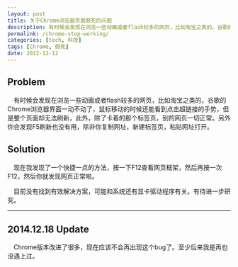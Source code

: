 ```yaml
---
layout: post
title: 关于Chrome浏览器页面假死的问题
description: 有时候会发现在浏览一些动画或者flash较多的网页，比如淘宝之类的，谷歌的Chrome浏览器界面一动不动了……
permalink: /chrome-stop-working/
categories: [tech, 科技]
tags: [Chrome, 假死]
date: 2012-12-12
--- 
```


## Problem 

　有时候会发现在浏览一些动画或者flash较多的网页，比如淘宝之类的，谷歌的Chrome浏览器界面一动不动了，鼠标移动的时候还能看到点击超链接的手势，但是整个页面却无法刷新，此外，除了卡着的那个标签页，别的网页一切正常。另外你会发现F5刷新也没有用，除非你复制网址，新建标签页，粘贴网址打开。

## Solution

　现在我发现了一个快捷一点的方法，按一下F12查看网页框架，然后再按一次F12，然后你就发现网页正常啦。

　目前没有找到有效解决方案，可能和系统还有显卡驱动程序有关。有待进一步研究。

------
## 2014.12.18 Update

　Chrome版本改进了很多，现在应该不会再出现这个bug了。至少后来我是再也没遇上过。